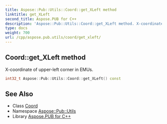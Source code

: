```yaml
---
title: Aspose::Pub::Utils::Coord::get_XLeft method
linktitle: get_XLeft
second_title: Aspose.PUB for C++
description: 'Aspose::Pub::Utils::Coord::get_XLeft method. X-coordinate of upper-left corner in EMUs in C++.'
type: docs
weight: 700
url: /cpp/aspose.pub.utils/coord/get_xleft/
---
```

## Coord::get_XLeft method


X-coordinate of upper-left corner in EMUs.

```cpp
int32_t Aspose::Pub::Utils::Coord::get_XLeft() const
```

## See Also

* Class [Coord](../)
* Namespace [Aspose::Pub::Utils](../../)
* Library [Aspose.PUB for C++](../../../)
